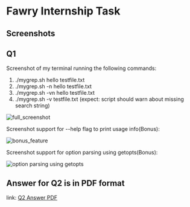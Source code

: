 # Fawry Internship Task

## Screenshots

## Q1
Screenshot of my terminal running the following commands:  
1) ./mygrep.sh hello testfile.txt
2) ./mygrep.sh -n hello testfile.txt
3) ./mygrep.sh -vn hello testfile.txt
4) ./mygrep.sh -v testfile.txt (expect: script should warn about missing search string)
              
![full_screenshot](https://github.com/user-attachments/assets/7a4136c3-afdc-4acb-a99c-bc5c0c1f78c6)

Screenshot support for --help flag to print usage info(Bonus):

![bonus_feature](https://github.com/user-attachments/assets/5e2e8730-3dd0-4c00-9141-43e2ec2858c3)

Screenshot support for option parsing using getopts(Bonus):

![option parsing using getopts](https://github.com/user-attachments/assets/b74f6302-3dd5-4103-b7e2-a562f2da822e)

## Answer for Q2 is in PDF format 

link: [Q2 Answer PDF](https://github.com/patrickmasry195/fawry_internship_task/blob/main/Q2%20answer.pdf)
